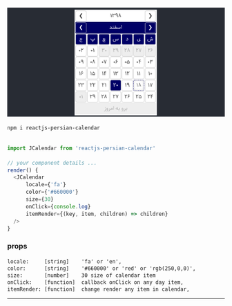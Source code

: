 
![reactjs persian calendar](https://raw.githubusercontent.com/jsh1400/reactjs-persian-calendar/master/reactjs-persian-calendar.png)

```
npm i reactjs-persian-calendar
```

```javascript

import JCalendar from 'reactjs-persian-calendar'

// your component details ...
render() {
  <JCalendar 
      locale={'fa'} 
      color={'#660000'}
      size={30}
      onClick={console.log}
      itemRender={(key, item, children) => children}
  />
}

```
### props
    locale:     [string]    'fa' or 'en',
    color:      [string]    '#660000' or 'red' or 'rgb(250,0,0)',
    size:       [number]    30 size of calendar item
    onClick:    [function]  callback onClick on any day item,
    itemRender: [function]  change render any item in calendar,

---
